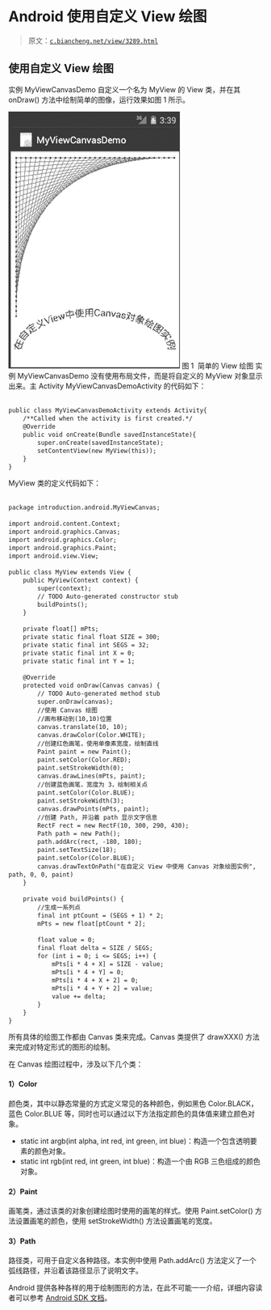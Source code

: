 # Android 使用自定义 View 绘图

> 原文：[`c.biancheng.net/view/3289.html`](http://c.biancheng.net/view/3289.html)

## 使用自定义 View 绘图

实例 MyViewCanvasDemo 自定义一个名为 MyView 的 View 类，并在其 onDraw() 方法中绘制简单的图像，运行效果如图 1 所示。

![简单的 View 绘图](img/922438165f228d8e6c5b20898bc672e5.png)
图 1  简单的 View 绘图
实例 MyViewCanvasDemo 没有使用布局文件，而是将自定义的 MyView 对象显示出来。主 Activity MyViewCanvasDemoActivity 的代码如下：

```

public class MyViewCanvasDemoActivity extends Activity{
    /**Called when the activity is first created.*/
    @Override
    public void onCreate(Bundle savedInstanceState){
        super.onCreate(savedInstanceState);
        setContentView(new MyView(this));
    }
}
```

MyView 类的定义代码如下：

```

package introduction.android.MyViewCanvas;

import android.content.Context;
import android.graphics.Canvas;
import android.graphics.Color;
import android.graphics.Paint;
import android.view.View;

public class MyView extends View {
    public MyView(Context context) {
        super(context);
        // TODO Auto-generated constructor stub
        buildPoints();
    }

    private float[] mPts;
    private static final float SIZE = 300;
    private static final int SEGS = 32;
    private static final int X = 0;
    private static final int Y = 1;

    @Override
    protected void onDraw(Canvas canvas) {
        // TODO Auto-generated method stub
        super.onDraw(canvas);
        //使用 Canvas 绘图
        //画布移动到(10,10)位置
        canvas.translate(10, 10);
        canvas.drawColor(Color.WHITE);
        //创建红色画笔，使用单像素宽度，绘制直线
        Paint paint = new Paint();
        paint.setColor(Color.RED);
        paint.setStrokeWidth(0);
        canvas.drawLines(mPts, paint);
        //创建蓝色画笔，宽度为 3，绘制相关点
        paint.setColor(Color.BLUE);
        paint.setStrokeWidth(3);
        canvas.drawPoints(mPts, paint);
        //创建 Path, 并沿着 path 显示文字信息
        RectF rect = new RectF(10, 300, 290, 430);
        Path path = new Path();
        path.addArc(rect, -180, 180);
        paint.setTextSize(18);
        paint.setColor(Color.BLUE);
        canvas.drawTextOnPath("在自定义 View 中使用 Canvas 对象绘图实例", path, 0, 0, paint)
    }

    private void buildPoints() {
        //生成一系列点
        final int ptCount = (SEGS + 1) * 2;
        mPts = new float[ptCount * 2];

        float value = 0;
        final float delta = SIZE / SEGS;
        for (int i = 0; i <= SEGS; i++) {
            mPts[i * 4 + X] = SIZE - value;
            mPts[i * 4 + Y] = 0;
            mPts[i * 4 + X + 2] = 0;
            mPts[i * 4 + Y + 2] = value;
            value += delta;
        }
    }
}
```

所有具体的绘图工作都由 Canvas 类来完成。Canvas 类提供了 drawXXX() 方法来完成对特定形式的图形的绘制。

在 Canvas 绘图过程中，涉及以下几个类：

#### 1）Color

颜色类，其中以静态常量的方式定义常见的各种颜色，例如黑色 Color.BLACK，蓝色 Color.BLUE 等，同时也可以通过以下方法指定颜色的具体值来建立颜色对象。

*   static int argb(int alpha, int red, int green, int blue)：构造一个包含透明要素的颜色对象。
*   static int rgb(int red, int green, int blue)：构造一个由 RGB 三色组成的颜色对象。

#### 2）Paint

画笔类，通过该类的对象创建绘图时使用的画笔的样式。使用 Paint.setColor() 方法设置画笔的颜色，使用 setStrokeWidth() 方法设置画笔的宽度。

#### 3）Path

路径类，可用于自定义各种路径。本实例中使用 Path.addArc() 方法定义了一个弧线路径，并沿着该路径显示了说明文字。

Android 提供各种各样的用于绘制图形的方法，在此不可能一一介绍，详细内容读者可以参考 [Android SDK 文档](http://www.android-doc.com/sdk/)。